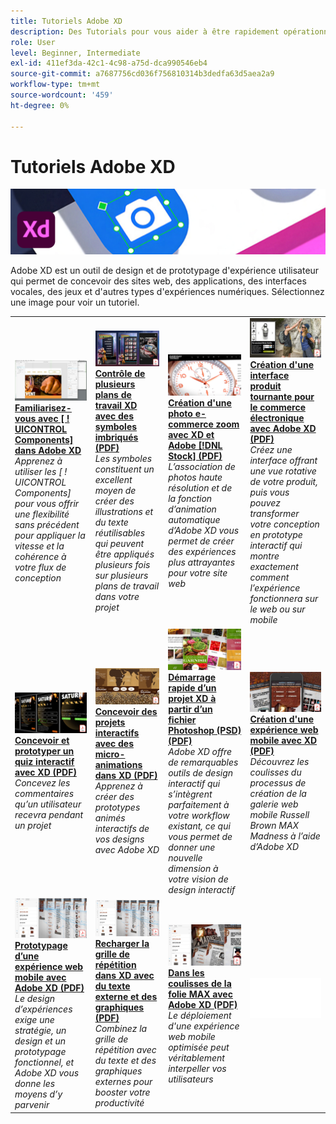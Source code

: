 ```yaml
---
title: Tutoriels Adobe XD
description: Des Tutorials pour vous aider à être rapidement opérationnel sur Adobe XD
role: User
level: Beginner, Intermediate
exl-id: 411ef3da-42c1-4c98-a75d-dca990546eb4
source-git-commit: a7687756cd036f756810314b3dedfa63d5aea2a9
workflow-type: tm+mt
source-wordcount: '459'
ht-degree: 0%

---
```


# Tutoriels Adobe XD

![Image de héros Creative Cloud](../assets/XD.jpg)

Adobe XD est un outil de design et de prototypage d&#39;expérience utilisateur qui permet de concevoir des sites web, des applications, des interfaces vocales, des jeux et d&#39;autres types d&#39;expériences numériques. Sélectionnez une image pour voir un tutoriel.

<table>
<tr>
 <td>
   <a href="components.md">
      <img alt="Familiarisation avec les composants dans Adobe XD" src="assets/Componentsxd.jpg" />
   </a>
    <div>
   <a href="components.md"><strong>Familiarisez-vous avec [ ! UICONTROL Components] dans Adobe XD</strong></a>
    </div>
    <em>Apprenez à utiliser les [ ! UICONTROL Components] pour vous offrir une flexibilité sans précédent pour appliquer la vitesse et la cohérence à votre flux de conception</em>
    <br>
  </td>
  <td>
   <a href="assets/ControlMultipleXDArtboardswithNestedSymbols.pdf" target="_blank">
      <img alt="Contrôle de plusieurs plans de travail XD avec des symboles imbriqués" src="assets/ControlMultipleXDArtboardswithNestedSymbols.jpg" />
   </a>
    <div>
   <a href="assets/ControlMultipleXDArtboardswithNestedSymbols.pdf" target="_blank"><strong>Contrôle de plusieurs plans de travail XD avec des symboles imbriqués (PDF)</strong></a>
    </div>
    <em>Les symboles constituent un excellent moyen de créer des illustrations et du texte réutilisables qui peuvent être appliqués plusieurs fois sur plusieurs plans de travail dans votre projet</em>
    <br>
  </td>
  <td>
   <a href="assets/CreateaZoomableeCommercePhotowithXDandAdobeStock.pdf" target="_blank">
      <img alt="Création d'une photo e-commerce zoom avec XD et Adobe [!DNL Stock]" src="assets/CreateaZoomableeCommercePhotowithXDandAdobeStock.jpg" />
   </a>
    <div>
   <a href="assets/CreateaZoomableeCommercePhotowithXDandAdobeStock.pdf" target="_blank"><strong>Création d'une photo e-commerce zoom avec XD et Adobe [!DNL Stock] (PDF)</strong></a>
    </div>
    <em>L’association de photos haute résolution et de la fonction d’animation automatique d’Adobe XD vous permet de créer des expériences plus attrayantes pour votre site web</em>
    <br>
  </td>
  <td>
   <a href="assets/CreatingaRotatingProductInterfaceforECommercewithAdobeXD.pdf" target="_blank">
      <img alt="Création d'une interface produit tournante pour l'e-commerce avec Adobe XD" src="assets/CreatingaRotatingProductInterfaceforECommercewithAdobeXD.jpg" />
   </a>
    <div>
   <a href="assets/CreatingaRotatingProductInterfaceforECommercewithAdobeXD.pdf" target="_blank"><strong>Création d'une interface produit tournante pour le commerce électronique avec Adobe XD (PDF)</strong></a>
    </div>
    <em>Créez une interface offrant une vue rotative de votre produit, puis vous pouvez transformer votre conception en prototype interactif qui montre exactement comment l’expérience fonctionnera sur le web ou sur mobile</em>
    <br>
  </td>
</tr>
<tr>
  <td>
   <a href="assets/DesignandPrototypeanInteractiveQuizwithXD.pdf" target="_blank">
      <img alt="Conception et création de prototypes d’un quiz interactif avec XD" src="assets/DesignandPrototypeanInteractiveQuizwithXD.jpg" />
   </a>
    <div>
   <a href="assets/DesignandPrototypeanInteractiveQuizwithXD.pdf" target="_blank"><strong>Concevoir et prototyper un quiz interactif avec XD (PDF)</strong></a>
    </div>
    <em>Concevez les commentaires qu’un utilisateur recevra pendant un projet</em>
    <br>
  </td>
  <td>
   <a href="assets/DesignInteractiveProjectswithMicroAnimationsinXD.pdf" target="_blank">
      <img alt="Concevoir des projets interactifs avec des micro-animations dans XD" src="assets/DesignInteractiveProjectswithMicroAnimationsinXD.jpg" />
   </a>
    <div>
   <a href="assets/DesignInteractiveProjectswithMicroAnimationsinXD.pdf" target="_blank"><strong>Concevoir des projets interactifs avec des micro-animations dans XD (PDF)</strong></a>
    </div>
    <em>Apprenez à créer des prototypes animés interactifs de vos designs avec Adobe XD</em>
    <br>
  </td>
  <td>
   <a href="assets/JumpstartyourXDProjectfromaPhotoshopFile.pdf" target="_blank">
      <img alt="Démarrage rapide d’un projet XD à partir d’un fichier Photoshop (PSD)" src="assets/JumpstartyourXDProjectfromaPhotoshopFile.jpg" />
   </a>
    <div>
   <a href="assets/JumpstartyourXDProjectfromaPhotoshopFile.pdf" target="_blank"><strong>Démarrage rapide d’un projet XD à partir d’un fichier Photoshop (PSD) (PDF)</strong></a>
    </div>
    <em>Adobe XD offre de remarquables outils de design interactif qui s’intègrent parfaitement à votre workflow existant, ce qui vous permet de donner une nouvelle dimension à votre vision de design interactif</em>
    <br>
  </td>
  <td>
   <a href="assets/MobileWebExperienceswithXD.pdf" target="_blank">
      <img alt="Création d'une expérience web mobile avec XD" src="assets/MobileWebExperienceswithXD.jpg" />
   </a>
    <div>
   <a href="assets/MobileWebExperienceswithXD.pdf" target="_blank"><strong>Création d'une expérience web mobile avec XD (PDF)</strong></a>
    </div>
    <em>Découvrez les coulisses du processus de création de la galerie web mobile Russell Brown MAX Madness à l’aide d’Adobe XD</em>
    <br>
  </td>
</tr>
<tr>
  <td>
   <a href="assets/PrototypeaMobileWebExperiencewithAdobeXD.pdf" target="_blank">
      <img alt="Prototypage d'une expérience web mobile avec Adobe XD" src="assets/PrototypeaMobileWebExperiencewithAdobeXD.jpg" />
   </a>
    <div>
   <a href="assets/PrototypeaMobileWebExperiencewithAdobeXD.pdf" target="_blank"><strong>Prototypage d’une expérience web mobile avec Adobe XD (PDF)</strong></a>
    </div>
    <em>Le design d’expériences exige une stratégie, un design et un prototypage fonctionnel, et Adobe XD vous donne les moyens d’y parvenir</em>
    <br>
  </td>
  <td>
   <a href="assets/PrototypeaMobileWebExperiencewithAdobeXD.pdf" target="_blank">
      <img alt="Dynamisez la grille de répétition dans XD avec du texte externe et des graphiques" src="assets/PrototypeaMobileWebExperiencewithAdobeXD.jpg" />
   </a>
    <div>
   <a href="assets/PrototypeaMobileWebExperiencewithAdobeXD.pdf" target="_blank"><strong>Recharger la grille de répétition dans XD avec du texte externe et des graphiques (PDF)</strong></a>
    </div>
    <em>Combinez la grille de répétition avec du texte et des graphiques externes pour booster votre productivité</em>
    <br>
  </td>
  <td>
   <a href="assets/BehindtheScenesofMAXMadnesswithAdobeXD.pdf" target="_blank">
      <img alt="Dans les coulisses de la folie MAX avec Adobe XD" src="assets/BehindtheScenesofMAXMadnesswithAdobeXD.jpg" />
   </a>
    <div>
   <a href="assets/BehindtheScenesofMAXMadnesswithAdobeXD.pdf" target="_blank"><strong>Dans les coulisses de la folie MAX avec Adobe XD (PDF)</strong></a>
    </div>
    <em>Le déploiement d'une expérience web mobile optimisée peut véritablement interpeller vos utilisateurs</em>
    <br>
  </td>
  <td>
    <img alt="Espaceur" src="../assets/Whitespacer.png" />
    <div>
    <br>
  </td>
</tr>
</table>
